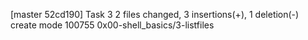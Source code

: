 [master 52cd190] Task 3
 2 files changed, 3 insertions(+), 1 deletion(-)
 create mode 100755 0x00-shell_basics/3-listfiles
